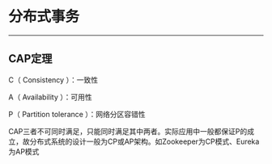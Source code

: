 # 分布式事务

---

## CAP定理

C（ Consistency ）：一致性

A（ Availability ）：可用性

P（  Partition tolerance ）：网络分区容错性

CAP三者不可同时满足，只能同时满足其中两者。实际应用中一般都保证P的成立，故分布式系统的设计一般为CP或AP架构。如Zookeeper为CP模式、Eureka为AP模式
